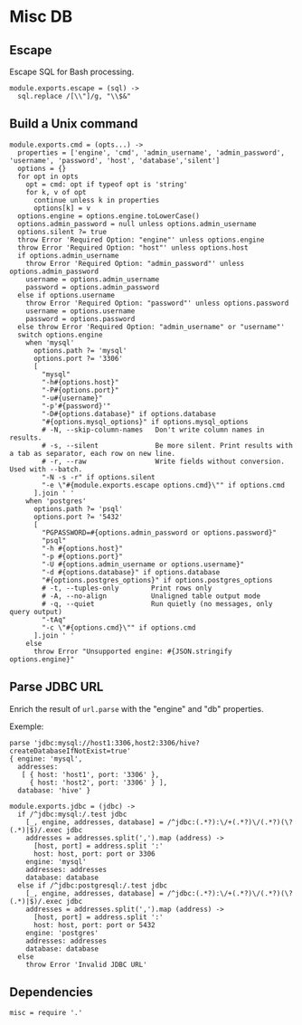 
# Misc DB

## Escape

Escape SQL for Bash processing.

    module.exports.escape = (sql) ->
      sql.replace /[\\"]/g, "\\$&"

## Build a Unix command

    module.exports.cmd = (opts...) ->
      properties = ['engine', 'cmd', 'admin_username', 'admin_password', 'username', 'password', 'host', 'database','silent']
      options = {}
      for opt in opts
        opt = cmd: opt if typeof opt is 'string'
        for k, v of opt
          continue unless k in properties
          options[k] = v
      options.engine = options.engine.toLowerCase()
      options.admin_password = null unless options.admin_username
      options.silent ?= true
      throw Error 'Required Option: "engine"' unless options.engine
      throw Error 'Required Option: "host"' unless options.host
      if options.admin_username
        throw Error 'Required Option: "admin_password"' unless options.admin_password
        username = options.admin_username
        password = options.admin_password
      else if options.username
        throw Error 'Required Option: "password"' unless options.password
        username = options.username
        password = options.password
      else throw Error 'Required Option: "admin_username" or "username"'
      switch options.engine
        when 'mysql'
          options.path ?= 'mysql'
          options.port ?= '3306'
          [
            "mysql"
            "-h#{options.host}"
            "-P#{options.port}"
            "-u#{username}"
            "-p'#{password}'"
            "-D#{options.database}" if options.database
            "#{options.mysql_options}" if options.mysql_options
            # -N, --skip-column-names   Don't write column names in results.
            # -s, --silent              Be more silent. Print results with a tab as separator, each row on new line.
            # -r, --raw                 Write fields without conversion. Used with --batch.
            "-N -s -r" if options.silent
            "-e \"#{module.exports.escape options.cmd}\"" if options.cmd
          ].join ' '
        when 'postgres'
          options.path ?= 'psql'
          options.port ?= '5432'
          [
            "PGPASSWORD=#{options.admin_password or options.password}"
            "psql"
            "-h #{options.host}"
            "-p #{options.port}"
            "-U #{options.admin_username or options.username}"
            "-d #{options.database}" if options.database
            "#{options.postgres_options}" if options.postgres_options
            # -t, --tuples-only        Print rows only
            # -A, --no-align           Unaligned table output mode
            # -q, --quiet              Run quietly (no messages, only query output)
            "-tAq"
            "-c \"#{options.cmd}\"" if options.cmd
          ].join ' '
        else
          throw Error "Unsupported engine: #{JSON.stringify options.engine}"

## Parse JDBC URL

Enrich the result of `url.parse` with the "engine" and "db" properties.

Exemple:

```
parse 'jdbc:mysql://host1:3306,host2:3306/hive?createDatabaseIfNotExist=true'
{ engine: 'mysql',
  addresses:
   [ { host: 'host1', port: '3306' },
     { host: 'host2', port: '3306' } ],
  database: 'hive' }
```

    module.exports.jdbc = (jdbc) ->
      if /^jdbc:mysql:/.test jdbc
        [_, engine, addresses, database] = /^jdbc:(.*?):\/+(.*?)\/(.*?)(\?(.*)|$)/.exec jdbc
        addresses = addresses.split(',').map (address) ->
          [host, port] = address.split ':'
          host: host, port: port or 3306
        engine: 'mysql'
        addresses: addresses
        database: database
      else if /^jdbc:postgresql:/.test jdbc
        [_, engine, addresses, database] = /^jdbc:(.*?):\/+(.*?)\/(.*?)(\?(.*)|$)/.exec jdbc
        addresses = addresses.split(',').map (address) ->
          [host, port] = address.split ':'
          host: host, port: port or 5432
        engine: 'postgres'
        addresses: addresses
        database: database
      else
        throw Error 'Invalid JDBC URL'

## Dependencies

    misc = require '.'
